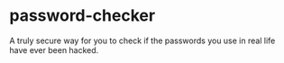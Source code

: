# password-checker
A truly secure way for you to check if the passwords you use in real life have ever been hacked.
